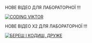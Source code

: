 НОВЕ ВІДЕО ДЛЯ ЛАБОРАТОРНОЇ !!!

[![CODING VIKTOR](https://img.youtube.com/vi/e8FkMUdzUnc/0.jpg)](https://www.youtube.com/watch?v=e8FkMUdzUnc&feature=youtu.be)

НОВЕ ВІДЕО X2 ДЛЯ ЛАБОРАТОРНОЇ !!!

[![БЕРЕШ І КОДИШ, ДРУЖЕ](https://img.youtube.com/vi/AL_aCvKf9pE/0.jpg)](https://www.youtube.com/watch?v=AL_aCvKf9pE&ab_channel=ViktorDiadkov)
